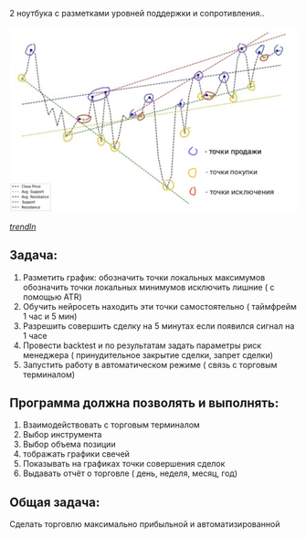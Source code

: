  2 ноутбука с разметками уровней поддержки и сопротивления..
 
![trendln.png](pictures/trendln.png)

*[trendln](https://github.com/GregoryMorse/trendln)*

## Задача:
1) Разметить график: 
      обозначить точки локальных максимумов
      обозначить точки локальных минимумов
      исключить лишние ( с помощью ATR)
2) Обучить нейросеть находить эти точки самостоятельно ( таймфрейм 1 час и 5 мин)
3) Разрешить совершить сделку на 5 минутах если появился сигнал на 1 часе
4) Провести backtest и по результатам задать параметры риск менеджера ( принудительное закрытие сделки, запрет сделки)
5) Запустить работу в автоматическом режиме ( связь с торговым терминалом)

## Программа должна позволять и выполнять:
1) Взаимодействовать с торговым терминалом
2) Выбор инструмента
3) Выбор объема позиции
4) тображать графики свечей
5) Показывать на графиках точки совершения сделок
6) Выдавать отчёт о торговле ( день, неделя, месяц, год)

## Общая задача:
Сделать торговлю максимально прибыльной и автоматизированной
